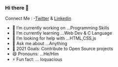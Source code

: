 ### Hi there 👋                  
Connect Me : -[Twitter](https://www.twitter.com/Astrodevil_)  &  [Linkedin](https://www.linkedin.com/in/amitesh1208/)
                                                                                
- 🔭 I’m currently working on ...Programming Skills
- 🌱 I’m currently learning ...Web Dev & C Language
- 🤔 I’m looking for help with ...HTML,CSS,js
- 💬 Ask me about ...Anything
- 🥅 2021 Goals: Contribute to Open Source projects
- 😄 Pronouns: ...He/Him
- ⚡ Fun fact: ... loquacious
